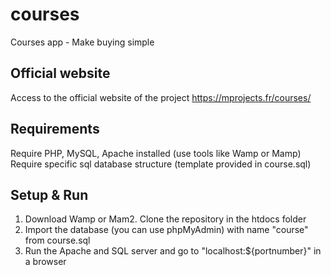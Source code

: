 # courses
[logo]: https://mprojects.fr/courses/images/logo128.png
Courses app - Make buying simple

## Official website
Access to the official website of the project 
https://mprojects.fr/courses/

## Requirements
Require PHP, MySQL, Apache installed (use tools like Wamp or Mamp)
Require specific sql database structure (template provided in course.sql)

## Setup & Run
1. Download Wamp or Mam2. Clone the repository in the htdocs folder
3. Import the database (you can use phpMyAdmin) with name "course" from course.sql
4. Run the Apache and SQL server and go to "localhost:${portnumber}" in a browser